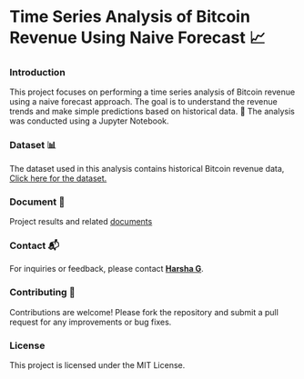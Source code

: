 # Time Series Analysis of Bitcoin Revenue Using Naive Forecast 📈

### Introduction
This project focuses on performing a time series analysis of Bitcoin revenue using a naive forecast approach. The goal is to understand the revenue trends and make simple predictions based on historical data. 📓 The analysis was conducted using a Jupyter Notebook.

### Dataset 📊
The dataset used in this analysis contains historical Bitcoin revenue data, [Click here for the dataset.](/Month_Value_1.csv)

### Document 📄

Project results and related [documents](https://drive.google.com/file/d/1MPMSSyDOQfrhJ0ElwSHEvMTfQAORCkjk/view?usp=drive_link)

### Contact 📬

For inquiries or feedback, please contact **[Harsha G](mailto:harshag3106@gmail.com)**.

### Contributing 🤝

Contributions are welcome! Please fork the repository and submit a pull request for any improvements or bug fixes.

### License

This project is licensed under the MIT License.
